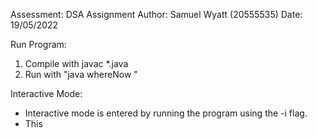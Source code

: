 Assessment: DSA Assignment
Author: Samuel Wyatt (20555535)
Date: 19/05/2022




Run Program:
1. Compile with javac *.java
2. Run with "java whereNow <flag>"


Interactive Mode: 
- Interactive mode is entered by running the program using the -i flag.
- This 
